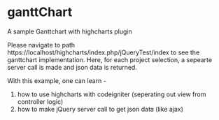 # ganttChart
A sample Ganttchart with highcharts plugin

Please navigate to path https://localhost/highcharts/index.php/jQueryTest/index to see the ganttchart implementation. Here, for each project selection, a sepearte server call is made and json data is returned.

With this example, one can learn - 
1. how to use highcharts with codeigniter (seperating out view from controller logic)
2. how to make jQuery server call to get json data (like ajax)
